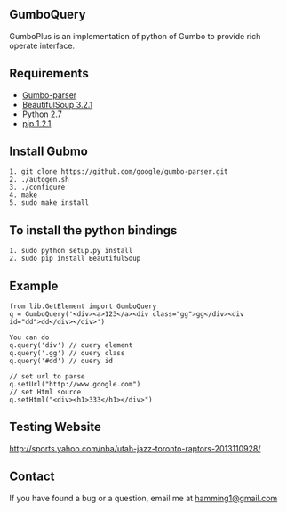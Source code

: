 
GumboQuery
------------
GumboPlus is an implementation of python of Gumbo to provide rich operate interface.

## Requirements
* [Gumbo-parser][1]
* [BeautifulSoup 3.2.1][2]
* Python 2.7
* [pip 1.2.1][3]

## Install Gubmo

    1. git clone https://github.com/google/gumbo-parser.git      
    2. ./autogen.sh 
    3. ./configure      
    4. make 
    5. sudo make install    
    
## To install the python bindings 
    
    1. sudo python setup.py install
    2. sudo pip install BeautifulSoup
    
## Example

    from lib.GetElement import GumboQuery
    q = GumboQuery('<div><a>123</a><div class="gg">gg</div><div id="dd">dd</div></div>')
    
    You can do 
    q.query('div') // query element
    q.query('.gg') // query class
    q.query('#dd') // query id
    
    // set url to parse 
    q.setUrl("http://www.google.com")
    // set Html source 
    q.setHtml("<div><h1>333</h1></div>")


## Testing Website
http://sports.yahoo.com/nba/utah-jazz-toronto-raptors-2013110928/


## Contact
If you have found a bug or a question, email me at <hamming1@gmail.com>


  [1]: https://github.com/google/gumbo-parser
  [2]: http://www.crummy.com/software/BeautifulSoup/
  [3]: https://pypi.python.org/pypi/pip
